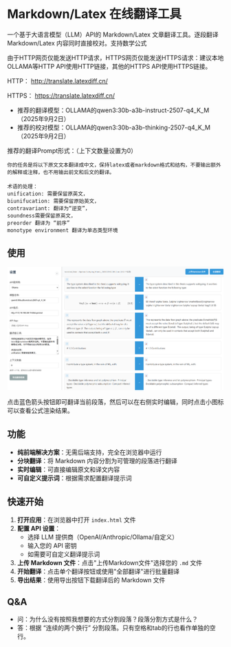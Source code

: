 # Markdown/Latex 在线翻译工具

一个基于大语言模型（LLM）API的 Markdown/Latex 文章翻译工具。逐段翻译 Markdown/Latex 内容同时直接校对。支持数学公式

由于HTTP网页仅能发送HTTP请求，HTTPS网页仅能发送HTTPS请求：建议本地OLLAMA等HTTP API使用HTTP链接，其他的HTTPS API使用HTTPS链接。

HTTP： http://translate.latexdiff.cn/

HTTPS： https://translate.latexdiff.cn/

- 推荐的翻译模型：OLLAMA的qwen3:30b-a3b-instruct-2507-q4_K_M  （2025年9月2日）
- 推荐的校对模型：OLLAMA的qwen3:30b-a3b-thinking-2507-q4_K_M  （2025年9月2日）

推荐的翻译Prompt形式：（上下文数量设置为0）

```
你的任务是将以下原文文本翻译成中文，保持latex或者markdown格式和结构，不要输出额外的解释或注释，也不用输出前文和后文的翻译。

术语的处理：
unification: 需要保留原英文，
biunifucation: 需要保留原始英文，
contravariant: 翻译为“逆变”，
soundness需要保留原英文，
preorder 翻译为 “前序”
monotype environment 翻译为单态类型环境
```

## 使用

![](screenshot1.png)

点击蓝色箭头按钮即可翻译当前段落，然后可以在右侧实时编辑，同时点击小图标可以查看公式渲染结果。

## 功能

- **纯前端解决方案**：无需后端支持，完全在浏览器中运行
- **分块翻译**：将 Markdown 内容分割为可管理的段落进行翻译
- **实时编辑**：可直接编辑原文和译文内容
- **可自定义提示词**：根据需求配置翻译提示词

## 快速开始

1. **打开应用**：在浏览器中打开 `index.html` 文件
2. **配置 API 设置**：
   - 选择 LLM 提供商（OpenAI/Anthropic/Ollama/自定义）
   - 输入您的 API 密钥
   - 如需要可自定义翻译提示词
3. **上传 Markdown 文件**：点击"上传Markdown文件"选择您的 `.md` 文件
4. **开始翻译**：点击单个翻译按钮或使用"全部翻译"进行批量翻译
5. **导出结果**：使用导出按钮下载翻译后的 Markdown 文件

## Q&A

- 问：为什么没有按照我想要的方式分割段落？段落分割方式是什么？
- 答：根据 “连续的两个换行” 分割段落。只有空格和tab的行也看作单独的空行。
